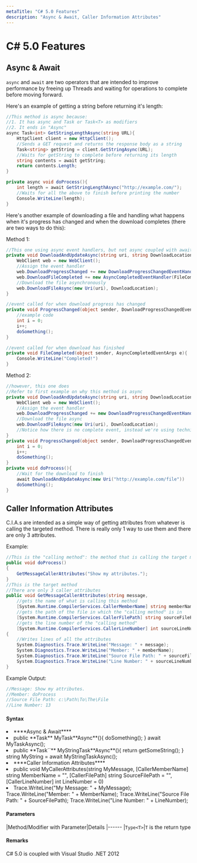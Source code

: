 ```yaml
---
metaTitle: "C# 5.0 Features"
description: "Async & Await, Caller Information Attributes"
---
```


# C# 5.0 Features



## Async & Await


`async` and `await` are two operators that are intended to improve performance by freeing up Threads and waiting for operations to complete before moving forward.

Here's an example of getting a string before returning it's length:

```cs
//This method is async because:
//1. It has async and Task or Task<T> as modifiers
//2. It ends in "Async"
async Task<int> GetStringLengthAsync(string URL){
    HttpClient client = new HttpClient();
    //Sends a GET request and returns the response body as a string
    Task<string> getString = client.GetStringAsync(URL);
    //Waits for getString to complete before returning its length
    string contents = await getString;
    return contents.Length;
}

private async void doProcess(){
    int length = await GetStringLengthAsync("http://example.com/");
    //Waits for all the above to finish before printing the number
    Console.WriteLine(length);
}

```

Here's another example of downloading a file and handling what happens when it's progress has changed and when the download completes (there are two ways to do this):

Method 1:

```cs
//This one using async event handlers, but not async coupled with await
private void DownloadAndUpdateAsync(string uri, string DownloadLocation){
    WebClient web = new WebClient();
    //Assign the event handler
    web.DownloadProgressChanged += new DownloadProgressChangedEventHandler(ProgressChanged);
    web.DownloadFileCompleted += new AsyncCompletedEventHandler(FileCompleted);
    //Download the file asynchronously
    web.DownloadFileAsync(new Uri(uri), DownloadLocation);
}

//event called for when download progress has changed
private void ProgressChanged(object sender, DownloadProgressChangedEventArgs e){
    //example code
    int i = 0;
    i++;
    doSomething();
}

//event called for when download has finished
private void FileCompleted(object sender, AsyncCompletedEventArgs e){
    Console.WriteLine("Completed!")
}

```

Method 2:

```cs
//however, this one does
//Refer to first example on why this method is async
private void DownloadAndUpdateAsync(string uri, string DownloadLocation){
    WebClient web = new WebClient();
    //Assign the event handler
    web.DownloadProgressChanged += new DownloadProgressChangedEventHandler(ProgressChanged);
    //Download the file async
    web.DownloadFileAsync(new Uri(uri), DownloadLocation);
    //Notice how there is no complete event, instead we're using techniques from the first example
}
private void ProgressChanged(object sender, DownloadProgressChangedEventArgs e){
    int i = 0;
    i++;
    doSomething();
}
private void doProcess(){
    //Wait for the download to finish
    await DownloadAndUpdateAsync(new Uri("http://example.com/file"))
    doSomething();
}

```



## Caller Information Attributes


C.I.A.s are intended as a simple way of getting attributes from whatever is calling the targeted method. There is really only 1 way to use them and there are only 3 attributes.

Example:

```cs
//This is the "calling method": the method that is calling the target method
public void doProcess()
{
    GetMessageCallerAttributes("Show my attributes.");
}
//This is the target method
//There are only 3 caller attributes
public void GetMessageCallerAttributes(string message,
    //gets the name of what is calling this method
    [System.Runtime.CompilerServices.CallerMemberName] string memberName = "",
    //gets the path of the file in which the "calling method" is in
    [System.Runtime.CompilerServices.CallerFilePath] string sourceFilePath = "",
    //gets the line number of the "calling method"
    [System.Runtime.CompilerServices.CallerLineNumber] int sourceLineNumber = 0)
{
    //Writes lines of all the attributes
    System.Diagnostics.Trace.WriteLine("Message: " + message);
    System.Diagnostics.Trace.WriteLine("Member: " + memberName);
    System.Diagnostics.Trace.WriteLine("Source File Path: " + sourceFilePath);
    System.Diagnostics.Trace.WriteLine("Line Number: " + sourceLineNumber);
}

```

Example Output:

```cs
//Message: Show my attributes.
//Member: doProcess
//Source File Path: c:\Path\To\The\File
//Line Number: 13

```



#### Syntax


<li>
****Async & Await****
</li>
<li>
public **Task** MyTask**Async**(){ doSomething(); }
await MyTaskAsync();
</li>
<li>
public **Task`<string>`** MyStringTask**Async**(){ return getSomeString(); }
string MyString = await MyStringTaskAsync();
</li>
<li>
****Caller Information Attributes****
</li>
<li>
public void MyCallerAttributes(string MyMessage,
[CallerMemberName] string MemberName = "",
[CallerFilePath] string SourceFilePath = "",
[CallerLineNumber] int LineNumber = 0)
</li>
<li>
Trace.WriteLine("My Message: " + MyMessage);
Trace.WriteLine("Member: " + MemberName);
Trace.WriteLine("Source File Path: " + SourceFilePath);
Trace.WriteLine("Line Number: " + LineNumber);
</li>



#### Parameters


|Method/Modifier with Parameter|Details
|------
|`Type<T>`|`T` is the return type



#### Remarks


C# 5.0 is coupled with Visual Studio .NET 2012

